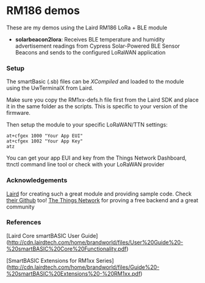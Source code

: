 # RM186 demos
These are my demos using the Laird RM186 LoRa + BLE module

* __solarbeacon2lora__:  Receives BLE temperature and humidity advertisement readings from Cypress Solar-Powered BLE Sensor Beacons and sends to the configured LoRaWAN application

### Setup

The smartBasic (.sb) files can be _XCompiled_ and loaded to the module using the UwTerminalX from Laird.

Make sure you copy the RM1xx-defs.h file first from the Laird SDK and place it in the same folder as the scripts. This is specific to your version of the firmware.

Then setup the module to your specific LoRaWAN/TTN settings:

```
at+cfgex 1000 "Your App EUI"
at+cfgex 1002 "Your App Key"
atz
```

You can get your app EUI and key from the Things Network Dashboard, ttnctl command line tool or check with your LoRaWAN provider

### Acknowledgements
[Laird](https://github.com/LairdCP) for creating such a great module and providing sample code. Check [their Github](https://github.com/LairdCP) too!
[The Things Network](https://www.thethingsnetwork.org) for proving a free backend and a great community

### References
[Laird Core smartBASIC User Guide] (http://cdn.lairdtech.com/home/brandworld/files/User%20Guide%20-%20smartBASIC%20Core%20Functionality.pdf)

[SmartBASIC Extensions for RM1xx Series] (http://cdn.lairdtech.com/home/brandworld/files/Guide%20-%20smartBASIC%20Extensions%20-%20RM1xx.pdf)
